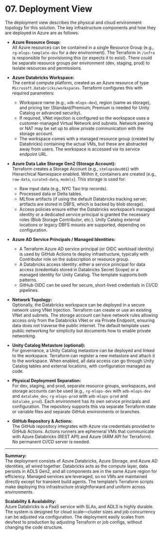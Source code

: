 # 07. Deployment View

The deployment view describes the physical and cloud environment topology for this solution. The key infrastructure components and how they are deployed in Azure are as follows:

- **Azure Resource Group:**  
  All Azure resources can be contained in a single Resource Group (e.g., `rg-mlops-template-dev` for a dev environment). The Terraform in `/infra` is responsible for provisioning this (or expects it to exist). There could be separate resource groups per environment (dev, staging, prod) to isolate resources and permissions.

- **Azure Databricks Workspace:**  
  The central compute platform, created as an Azure resource of type `Microsoft.Databricks/workspaces`. Terraform configures this with required parameters:
  - Workspace name (e.g., `adb-mlops-dev`), region (same as storage), and pricing tier (Standard/Premium; Premium is needed for Unity Catalog or advanced security).
  - If required, VNet injection is configured so the workspace uses a customer-managed Virtual Network and subnets. Network peering or NAT may be set up to allow private communication with the storage account.
  - The workspace comes with a managed resource group (created by Databricks) containing the actual VMs, but these are abstracted away from users. The workspace is accessed via its service endpoint URL.

- **Azure Data Lake Storage Gen2 (Storage Account):**  
  Terraform creates a Storage Account (e.g., `stmlopsdev001`) with Hierarchical Namespace enabled. Within it, containers are created (e.g., `raw-data`, `curated-data`, `models`). This storage is used for:
  - Raw input data (e.g., NYC Taxi trip records).
  - Processed data or Delta tables.
  - MLflow artifacts (if using the default Databricks tracking server, artifacts are stored in DBFS, which is backed by blob storage).
  - Access policies ensure either the Databricks workspace’s managed identity or a dedicated service principal is granted the necessary roles (Blob Storage Contributor, etc.). Unity Catalog external locations or legacy DBFS mounts are supported, depending on configuration.

- **Azure AD Service Principals / Managed Identities:**  
  - A Terraform Azure AD service principal (or OIDC workload identity) is used by GitHub Actions to deploy infrastructure, typically with Contributor role on the subscription or resource group.
  - A Databricks access identity: either a service principal for data access (credentials stored in Databricks Secret Scope) or a managed identity for Unity Catalog. The template supports both patterns.
  - GitHub OIDC can be used for secure, short-lived credentials in CI/CD pipelines.

- **Network Topology:**  
  Optionally, the Databricks workspace can be deployed in a secure network using VNet Injection. Terraform can create or use an existing VNet and subnets. The storage account can have network rules allowing access only from the Databricks VNet or via Private Endpoint, ensuring data does not traverse the public internet. The default template uses public networking for simplicity but documents how to enable private networking.

- **Unity Catalog Metastore (optional):**  
  For governance, a Unity Catalog metastore can be deployed and linked to the workspace. Terraform can register a new metastore and attach it to the workspace. When enabled, all data access can go through Unity Catalog tables and external locations, with configuration managed as code.

- **Physical Deployment Separation:**  
  For dev, staging, and prod, separate resource groups, workspaces, and storage accounts can be used (e.g., `rg-mlops-dev` with `adb-mlops-dev` and `datalake_dev`; `rg-mlops-prod` with `adb-mlops-prod` and `datalake_prod`). Each environment has its own service principals and configuration. The repository supports this via separate Terraform state or variable files and separate GitHub environments or branches.

- **GitHub Repository & Actions:**  
  The GitHub repository integrates with Azure via credentials provided to GitHub Actions. Actions runners are ephemeral VMs that communicate with Azure Databricks (REST API) and Azure (ARM API for Terraform). No permanent CI/CD server is needed.

---

**Summary:**  
The deployment consists of Azure Databricks, Azure Storage, and Azure AD identities, all wired together. Databricks acts as the compute layer, data persists in ADLS Gen2, and all components are in the same Azure region for efficiency. Managed services are leveraged, so no VMs are maintained directly except for transient build agents. The template’s Terraform scripts make deploying this infrastructure straightforward and uniform across environments.

**Scalability & Availability:**  
Azure Databricks is a PaaS service with SLAs, and ADLS is highly durable. The system is designed for cloud scale—cluster sizes and job concurrency can be adjusted via configuration. The deployment easily scales from dev/test to production by adjusting Terraform or job configs, without changing the code structure.